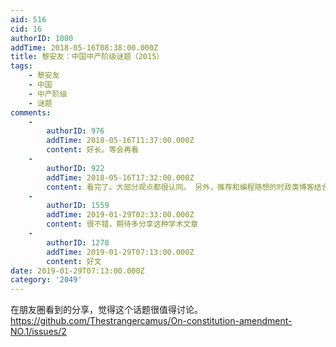 ```yaml
---
aid: 516
cid: 16
authorID: 1000
addTime: 2018-05-16T08:38:00.000Z
title: 黎安友：中国中产阶级谜题（2015）
tags:
    - 黎安友
    - 中国
    - 中产阶级
    - 谜题
comments:
    -
        authorID: 976
        addTime: 2018-05-16T11:37:00.000Z
        content: 好长。等会再看
    -
        authorID: 922
        addTime: 2018-05-16T17:32:00.000Z
        content: 看完了。大部分观点都很认同。 另外，推荐和编程随想的时政类博客结合着看
    -
        authorID: 1559
        addTime: 2019-01-29T02:33:00.000Z
        content: 很不错，期待多分享这种学术文章
    -
        authorID: 1270
        addTime: 2019-01-29T07:13:00.000Z
        content: 好文
date: 2019-01-29T07:13:00.000Z
category: '2049'
---
```


在朋友圈看到的分享，觉得这个话题很值得讨论。 https://github.com/Thestrangercamus/On-constitution-amendment-NO.1/issues/2
